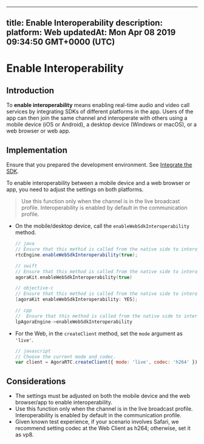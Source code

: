 
---
title: Enable Interoperability 
description: 
platform: Web
updatedAt: Mon Apr 08 2019 09:34:50 GMT+0000 (UTC)
---
# Enable Interoperability 
## Introduction

To **enable interoperability** means enabling real-time audio and video call services by integrating SDKs of different platforms in the app. Users of the app can then join the same channel and interoperate with others using a mobile device (iOS or Android), a desktop device (Windows or macOS), or a web browser or web app.

## Implementation

Ensure that you prepared the development environment. See [Integrate the SDK](../../en/Interactive%20Broadcast/web_prepare.md).

To enable interoperability between a mobile device and a web browser or app, you need to adjust the settings on both platforms. 

> Use this function only when the channel is in the live broadcast profile. Interoperability is enabled by default in the communication profile.

* On the mobile/desktop device, call the `enableWebSdkInteroperability` method.

	```java
	// java
	// Ensure that this methid is called from the native side to interoperate with Web SDK.
	rtcEngine.enableWebSdkInteroperability(true);
	```

	```swift
	// swift
	// Ensure that this method is called from the native side to interoperate with the Web SDK.
	agoraKit.enableWebSdkInteroperability(true)
	```

	```objective-c
	// objective-c
	// Ensure that this method is called from the native side to interoperate with the Web SDK.
	[agoraKit enableWebSdkInteroperability: YES];
	```

	```cpp
	// cpp
	//  Ensure that this method is called from the native side to interoperate with the Web SDK.
	lpAgoraEngine->enableWebSdkInteroperability
	```

* For the Web, in the `createClient` method, set the `mode` argument as `'live'`.

	```javascript
	// javascript
	// Choose the current mode and codec.
	var client = AgoraRTC.createClient({ mode: 'live', codec: 'h264' });
	```

## Considerations
* The settings must be adjusted on both the mobile device and the web browser/app to enable interoperability.
* Use this function only when the channel is in the live broadcast profile. Interoperability is enabled by default in the communication profile.
* Given known test experience, if your scenario involves Safari, we recommend setting codec at the Web Client as h264; otherwise, set it as vp8.

